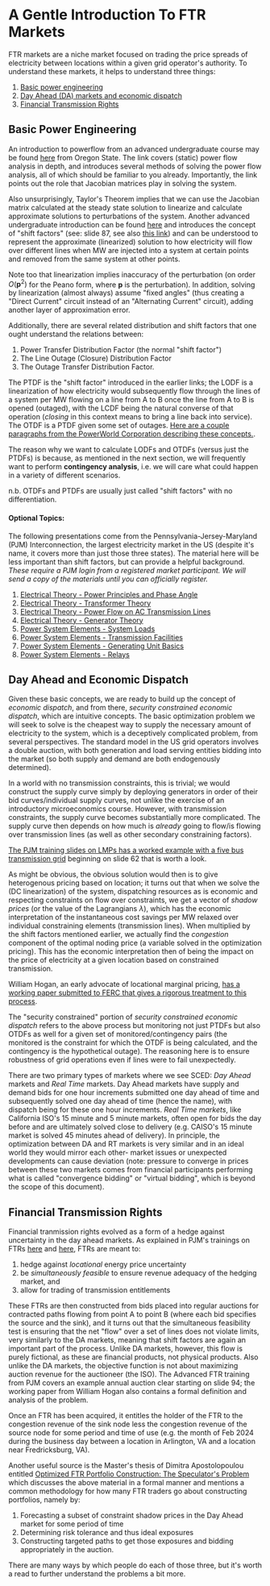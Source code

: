 # A Gentle Introduction To FTR Markets

FTR markets are a niche market focused on trading the price spreads of electricity between locations within a given grid operator's authority.  To understand these markets, it helps to understand three things: 

1. [Basic power engineering](#basic-power-engineering)
2. [Day Ahead (DA) markets and economic dispatch](#day-ahead-and-economic-dispatch)
3. [Financial Transmission Rights](#financial-transmission-rights)

## Basic Power Engineering

An introduction to powerflow from an advanced undergraduate course may be found [here](https://web.engr.oregonstate.edu/~webbky/ESE470_files/Section%205%20Power%20Flow.pdf) from Oregon State. The link covers (static) power flow analysis in depth, and introduces several methods of solving the power flow analysis, all of which should be familiar to you already. Importantly, the link points out the role that Jacobian matrices play in solving the system.

Also unsurprisingly, Taylor's Theorem implies that we can use the Jacobian matrix calculated at the steady state solution to linearize and calculate approximate solutions to perturbations of the system. Another advanced undergraduate introduction can be found [here](https://users.ece.utexas.edu/~baldick/classes/394V/Power.pdf) and introduces the concept of "shift factors" (see: slide 87, see also [this link](https://www.powerworld.com/files/TrainingI11LinearAnalysis.pdf)) and can be understood to represent the approximate (linearized) solution to how electricity will flow over different lines when MW are injected into a system at certain points and removed from the same system at other points. 

Note too that linearization implies inaccuracy of the perturbation (on order $O(\mathbf{p}^2)$ for the Peano form, where $\mathbf{p}$ is the perturbation). In addition, solving by linearization (almost always) assume "fixed angles" (thus creating a "Direct Current" circuit instead of an "Alternating Current" circuit), adding another layer of approximation error. 

Additionally, there are several related distribution and shift factors that one ought understand the relations between:

1. Power Transfer Distribution Factor (the normal "shift factor")
2. The Line Outage (Closure) Distribution Factor
3. The Outage Transfer Distribution Factor.

The PTDF is the "shift factor" introduced in the earlier links; the LODF is a linearization of how electricity would subsequently flow through the lines of a system per MW flowing on a line from A to B once the line from A to B is opened (outaged), with the LCDF being the natural converse of that operation (*closing* in this context means to bring a line back into service). The OTDF is a PTDF given some set of outages. [Here are a couple paragraphs from the PowerWorld Corporation describing these concepts.](https://www.powerworld.com/WebHelp/Content/MainDocumentation_HTML/Line_Outage_Distribution_Factors_LODFs.htm).

The reason why we want to calculate LODFs and OTDFs (versus just the PTDFs) is because, as mentioned in the next section, we will frequently want to perform **contingency analysis**, i.e. we will care what could happen in a variety of different scenarios. 

n.b. OTDFs and PTDFs are usually just called "shift factors" with no differentiation. 

#### Optional Topics:

The following presentations come from the Pennsylvania-Jersey-Maryland (PJM) Interconnection, the largest electricity market in the US (despite it's name, it covers more than just those three states). The material here will be less important than shift factors, but can provide a helpful background. _These require a PJM login from a registered market participant. We will send a copy of the materials until you can officially register._

1. [Electrical Theory - Power Principles and Phase Angle](https://www.pjm.com/training/-/media/058EBC749290483FA0C8BAC7EBBB6AD1.ashx)
2. [Electrical Theory - Transformer Theory](https://www.pjm.com/training/-/media/CAE323135F5642B499FBB2772EC77BC6.ashx)
3. [Electrical Theory - Power Flow on AC Transmission Lines](https://www.pjm.com/training/-/media/A8460A0F104444D3972577B3D0481E2A.ashx)
4. [Electrical Theory - Generator Theory](https://www.pjm.com/training/-/media/C416E9891B7C43E1A4F0AAE764C830F3.ashx)
5. [Power System Elements - System Loads](https://www.pjm.com/training/-/media/14575436FEE64D12888945E55E36E43B.ashx)
6. [Power System Elements - Transmission Facilities](https://www.pjm.com/training/-/media/830DC19C87B8408E993232FB00650940.ashx)
7. [Power System Elements - Generating Unit Basics](https://www.pjm.com/training/-/media/1A80A10071C24B8F94DE5794E7554AF4.ashx)
8. [Power System Elements - Relays](https://www.pjm.com/training/-/media/41BE1FF7B8B542D78986AC889E7BC3D1.ashx)



## Day Ahead and Economic Dispatch

Given these basic concepts, we are ready to build up the concept of *economic dispatch*, and from there, *security constrained economic dispatch*, which are intuitive concepts. The basic optimization problem we will seek to solve is the cheapest way to supply the necessary amount of electricity to the system, which is a deceptively complicated problem, from several perspectives. The standard model in the US grid operators involves a double auction, with both generation and load serving entities bidding into the market (so both supply and demand are both endogenously determined).

In a world with no transmission constraints, this is trivial; we would construct the supply curve simply by deploying generators in order of their bid curves/individual supply curves, not unlike the exercise of an introductory microeconomics course. However, with transmission constraints, the supply curve becomes substantially more complicated. The supply curve then depends on how much is *already* going to flow/is flowing over transmission lines (as well as other secondary constraining factors).

[The PJM training slides on LMPs has a worked example with a five bus transmission grid](https://www.pjm.com/-/media/training/core-curriculum/ip-lmp-101/lmp-training.ashx) beginning on slide 62 that is worth a look. 

As might be obvious, the obvious solution would then is to give heterogenous pricing based on location; it turns out that when we solve the (DC linearization) of the system, dispatching resources as is economic and respecting constraints on flow over constraints, we get a vector of *shadow prices* (or the value of the Lagrangians ${\lambda}$), which has the economic interpretation of the instantaneous cost savings per MW relaxed over individual constraining elements (transmission lines). When multiplied by the shift factors mentioned earlier, we actually find the *congestion* component of the optimal noding price (a variable solved in the optimization pricing). This has the economic interpretation then of being the impact on the price of electricity at a given location based on constrained transmission. 

William Hogan, an early advocate of locational marginal pricing, [has a working paper submitted to FERC that gives a rigorous treatment to this process](https://scholar.harvard.edu/whogan/files/hogan_ferc_041002.pdf). 

The "security constrained" portion of *security constrained economic dispatch* refers to the above process but monitoring not just PTDFs but also OTDFs as well for a given set of monitored/contingency pairs (the monitored is the constraint for which the OTDF is being calculated, and the contingency is the hypothetical outage). The reasoning here is to ensure robustness of grid operations even if lines were to fail unexpectedly. 

There are two primary types of markets where we see SCED: *Day Ahead* markets and *Real Time* markets. Day Ahead markets have supply and demand bids for one hour increments submitted one day ahead of time and subsequently solved one day ahead of time (hence the name), with dispatch being for these one hour increments. *Real Time markets*, like California ISO's 15 minute and 5 minute markets, often open for bids the day before and are ultimately solved close to delivery (e.g. CAISO's 15 minute market is solved 45 minutes ahead of delivery). In principle, the optimization between DA and RT markets is very similar and in an ideal world they would mirror each other- market issues or unexpected developments can cause deviation (note: pressure to converge in prices between these two markets comes from financial participants performing what is called "convergence bidding" or "virtual bidding", which is beyond the scope of this document). 

## Financial Transmission Rights

Financial tranmission rights evolved as a form of a hedge against uncertainty in the day ahead markets. As explained in PJM's trainings on FTRs [here](https://www.pjm.com/-/media/training/core-curriculum/ip-arr-ftr-annual/arr-and-ftr-basics.ashx) and [here](https://www.pjm.com/-/media/training/core-curriculum/ip-arr-ftr-annual/arr-ftr-advanced.ashx), FTRs are meant to:

1. hedge against _locational_ energy price uncertainty
2. be *simultaneously feasible* to ensure revenue adequacy of the hedging market, and
3. allow for trading of transmission entitlements

These FTRs are then constructed from bids placed into regular auctions for contracted paths flowing from point A to point B (where each bid specifies the source and the sink), and it turns out that the simultaneous feasibility test is ensuring that the net "flow" over a set of lines does not violate limits, very similarly to the DA markets, meaning that shift factors are again an important part of the process. Unlike DA markets, however, this flow is purely fictional, as these are financial products, not physical products. Also unlike the DA markets, the objective function is not about maximizing auction revenue for the auctioneer (the ISO). The Advanced FTR training from PJM covers an example annual auction clear starting on slide 94; the working paper from William Hogan also contains a formal definition and analysis of the problem.

Once an FTR has been acquired, it entitles the holder of the FTR to the congestion revenue of the sink node less the congestion revenue of the source node for some period and time of use (e.g. the month of Feb 2024 during the business day between a location in Arlington, VA and a location near Fredricksburg, VA).

Another useful source is the Master's thesis of Dimitra Apostolopoulou entitled [Optimized FTR Portfolio Construction: The Speculator's Problem](https://gross.ece.illinois.edu/files/2015/06/Thesis_submitted_Apostolopoulou_Dimitra.pdf) which discusses the above material in a formal manner and mentions a common methodology for how many FTR traders go about constructing portfolios, namely by:
1. Forecasting a subset of constraint shadow prices in the Day Ahead market for some period of time
2. Determining risk tolerance and thus ideal exposures
3. Constructing targeted paths to get those exposures and bidding appropriately in the auction.

There are many ways by which people do each of those three, but it's worth a read to further understand the problems a bit more. 

